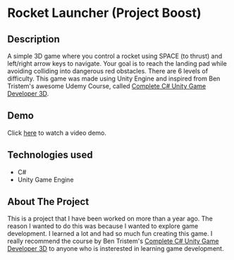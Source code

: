 # Rocket Launcher (Project Boost)

## Description

A simple 3D game where you control a rocket using SPACE (to thrust) and left/right arrow keys to navigate. Your goal is to reach the landing pad while avoiding colliding into dangerous red obstacles. There are 6 levels of difficulty. This game was made using Unity Engine and inspired from Ben Tristem's awesome Udemy Course, called [Complete C# Unity Game Developer 3D](https://www.udemy.com/share/101WeyAkYddltSQXo=/).

## Demo

Click [here](https://youtu.be/EDDVn6_QHw8) to watch a video demo.  

## Technologies used
  - C#
  - Unity Game Engine
  
## About The Project
This is a project that I have been worked on more than a year ago. The reason I wanted to do this was because I wanted to explore game development. I learned a lot and had so much fun creating this game. I really recommend the course by Ben Tristem's [Complete C# Unity Game Developer 3D](https://www.udemy.com/share/101WeyAkYddltSQXo=/) to anyone who is insterested in learning game development.
